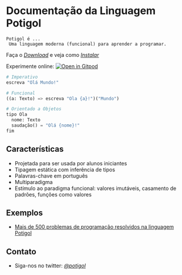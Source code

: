 # Documentação da Linguagem Potigol

```tip
Potigol é ...
 Uma linguagem moderna (funcional) para aprender a programar.
```

Faça o *[Download](https://github.com/potigol/Potigol/releases)* e veja como *[Instalar](https://github.com/potigol/Potigol#como-usar)*

Experimente online: [![Open in Gitpod](https://gitpod.io/button/open-in-gitpod.svg)](https://gitpod.io#snapshot/635c2c25-4a9a-4f97-a258-594be811ef1b)

```python
# Imperativo
escreva "Olá Mundo!"

# Funcional
((a: Texto) => escreva "Ola {a}!")("Mundo")

# Orientado a Objetos
tipo Ola
  nome: Texto
  saudação() = "Olá {nome}!"
fim
```

## Características
 * Projetada para ser usada por alunos iniciantes
 * Tipagem estática com inferência de tipos
 * Palavras-chave em português
 * Multiparadigma
 * Estímulo ao paradigma funcional: valores imutáveis, casamento de padrões, funções como valores



## Exemplos

 - [Mais de 500 problemas de programação resolvidos na linguagem Potigol](https://potigol.github.io/uoj-potigol/)

## Contato

 - Siga-nos no twitter: *[@potigol](https://twitter.com/potigol)*
